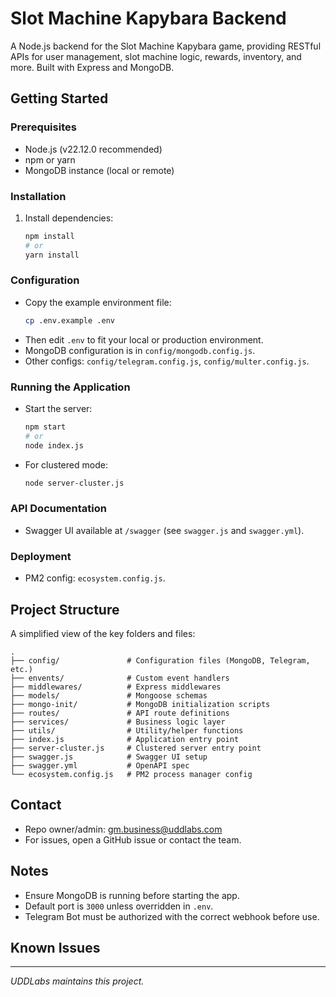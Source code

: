 # Slot Machine Kapybara Backend

A Node.js backend for the Slot Machine Kapybara game, providing RESTful APIs for user management, slot machine logic, rewards, inventory, and more. Built with Express and MongoDB.

## Getting Started

### Prerequisites

- Node.js (v22.12.0 recommended)
- npm or yarn
- MongoDB instance (local or remote)

### Installation

1. Install dependencies:
   ```sh
   npm install
   # or
   yarn install
   ```

### Configuration

- Copy the example environment file:
  ```sh
  cp .env.example .env
  ```
- Then edit `.env` to fit your local or production environment.
- MongoDB configuration is in `config/mongodb.config.js`.
- Other configs: `config/telegram.config.js`, `config/multer.config.js`.

### Running the Application

- Start the server:
  ```sh
  npm start
  # or
  node index.js
  ```
- For clustered mode:
  ```sh
  node server-cluster.js
  ```

### API Documentation

- Swagger UI available at `/swagger` (see `swagger.js` and `swagger.yml`).

### Deployment

- PM2 config: `ecosystem.config.js`.

## Project Structure

A simplified view of the key folders and files:

```
.
├── config/               # Configuration files (MongoDB, Telegram, etc.)
├── envents/              # Custom event handlers
├── middlewares/          # Express middlewares
├── models/               # Mongoose schemas
├── mongo-init/           # MongoDB initialization scripts
├── routes/               # API route definitions
├── services/             # Business logic layer
├── utils/                # Utility/helper functions
├── index.js              # Application entry point
├── server-cluster.js     # Clustered server entry point
├── swagger.js            # Swagger UI setup
├── swagger.yml           # OpenAPI spec
└── ecosystem.config.js   # PM2 process manager config
```

## Contact

- Repo owner/admin: gm.business@uddlabs.com
- For issues, open a GitHub issue or contact the team.

## Notes

- Ensure MongoDB is running before starting the app.
- Default port is `3000` unless overridden in `.env`.
- Telegram Bot must be authorized with the correct webhook before use.

## Known Issues

---

_UDDLabs maintains this project._
